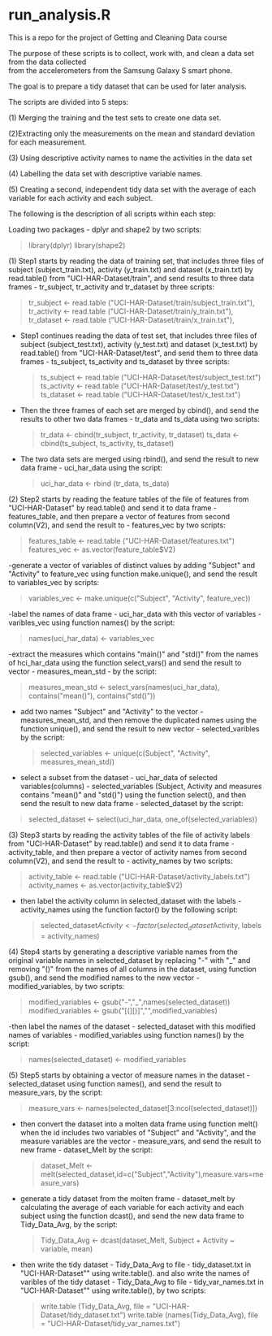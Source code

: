 # run_analysis.R
This is a repo for the project of Getting and Cleaning Data course

The purpose of these scripts is to collect, work with, and clean a data set from the data collected  
from the accelerometers from the Samsung Galaxy S smart phone.

The goal is to prepare a tidy dataset that can be used for later analysis. 

The scripts are divided into 5 steps:

(1) Merging the training and the test sets to create one data set.

(2)Extracting only the measurements on the mean and standard deviation for each measurement. 

(3) Using descriptive activity names to name the activities in the data set

(4) Labelling the data set with descriptive variable names. 

(5) Creating a second, independent tidy data set with the average of each variable for each activity and each subject. 

The following is the description of all scripts within each step: 

  <start of scripts>

Loading two packages - dplyr and shape2 by two scripts: 

  > library(dplyr) 
  > library(shape2)

(1) Step1 starts by reading the data of training set, that includes three files of subject (subject_train.txt), activity (y_train.txt) 
and dataset (x_train.txt) by read.table() from "UCI-HAR-Dataset/train", and send results to three data frames -  tr_subject, tr_activity 
and tr_dataset by three scripts:

  > tr_subject <- read.table ("UCI-HAR-Dataset/train/subject_train.txt"), 
  > tr_activity <- read.table ("UCI-HAR-Dataset/train/y_train.txt"),
  > tr_dataset <- read.table ("UCI-HAR-Dataset/train/x_train.txt"),

- Step1 continues reading the data of test set, that includes three files of subject (subject_test.txt), activity (y_test.txt) and 
dataset (x_test.txt) by read.table() from "UCI-HAR-Dataset/test", and send them to three data frames -  ts_subject, ts_activity and 
ts_dataset by three scripts:

  > ts_subject <- read.table ("UCI-HAR-Dataset/test/subject_test.txt")
  > ts_activity <- read.table ("UCI-HAR-Dataset/test/y_test.txt")
  > ts_dataset <- read.table ("UCI-HAR-Dataset/test/x_test.txt")

- Then the three frames of each set are merged by cbind(), and send the results to other two data frames - tr_data and ts_data using two scripts:
  
  > tr_data <- cbind(tr_subject, tr_activity, tr_dataset)
  > ts_data <- cbind(ts_subject, ts_activity, ts_dataset)

- The two data sets are merged using rbind(), and send the result to new data frame - uci_har_data using the script: 

  > uci_har_data <- rbind (tr_data, ts_data)

(2) Step2 starts by reading the feature tables of the file of features from "UCI-HAR-Dataset" by read.table() 
and send it to data frame - features_table, and then prepare a vector of features from second column(V2), 
and send the result to - features_vec by two scripts:

  > features_table <- read.table ("UCI-HAR-Dataset/features.txt")
  > features_vec <- as.vector(feature_table$V2)

-generate a vector of variables of distinct values by adding "Subject" and "Activity" to feature_vec using function make.unique(), 
and send the result to variables_vec by scripts:

   > variables_vec <- make.unique(c("Subject", "Activity", feature_vec))

-label the names of data frame - uci_har_data with this vector of variables - varibles_vec using function names() by the script:

  > names(uci_har_data) <- variables_vec
  
-extract the measures which contains "main()" and "std()" from the names of hci_har_data using the function select_vars() and send 
the result to vector - measures_mean_std - by the script: 

 > measures_mean_std <- select_vars(names(uci_har_data), contains("mean()"), contains("std()"))

- add two names "Subject" and "Activity" to the vector - measures_mean_std, and then remove the duplicated names using the function unique(), 
and send the result to new vector - selected_varibles by the script:

  > selected_variables <- unique(c(Subject", "Activity", measures_mean_std))

- select a subset from the dataset - uci_har_data of selected variables(columns)  - selected_variables (Subject, Activity and measures 
contains "mean()" and "std()") using the function select(), and then send the result to new data frame - selected_dataset by the script:

 > selected_dataset <- select(uci_har_data, one_of(selected_variables))


(3) Step3 starts by reading the activity tables of the file of activity labels from "UCI-HAR-Dataset" by read.table() 
and send it to data frame - activity_table, and then prepare a vector of activity names from second column(V2), 
and send the result to - activity_names by two scripts:

  > activity_table <- read.table ("UCI-HAR-Dataset/activity_labels.txt")
  > activity_names <- as.vector(activity_table$V2)

- then label the activity column in selected_dataset with the labels - activity_names using the function factor() by the following script: 

   > selected_dataset$Activity <- factor (selected_dataset$Activity, labels = activity_names)

(4) Step4 starts by generating a descriptive variable names from the original variable names in selected_dataset by replacing "-" with "_" 
and removing "()" from the names of all columns in the dataset, using function gsub(), and send the modified names to the new vector - 
modified_variables, by two scripts:

  > modified_variables <- gsub("-","_",names(selected_dataset))
  > modified_variables <- gsub("[(][)]","",modified_variables)

-then label the names of the dataset  - selected_dataset with this modified names of variables - modified_variables using function names() 
by the script:

  > names(selected_dataset) <- modified_variables

(5) Step5 starts by obtaining a vector of measure names in the dataset - selected_dataset using function names(), and send the result to
measure_vars, by the script: 

  > measure_vars <- names(selected_dataset[3:ncol(selected_dataset)])
 
- then convert the dataset into a molten data frame using function melt() when the id includes two variables of "Subject" and "Activity", and
the measure variables are the vector - measure_vars, and send the result to new frame - dataset_Melt by the script:

  > dataset_Melt <- melt(selected_dataset,id=c("Subject","Activity"),measure.vars=measure_vars)

- generate a tidy dataset from the molten frame - dataset_melt by calculating the average of each variable for each activity and each subject
using the function dcast(), and send the new data frame to Tidy_Data_Avg, by the script:

  > Tidy_Data_Avg <- dcast(dataset_Melt, Subject + Activity ~ variable, mean)

- then write the tidy dataset - Tidy_Data_Avg to file - tidy_dataset.txt in "UCI-HAR-Dataset"" using write.table(). 
and also write the names of varibles of the tidy dataset - Tidy_Data_Avg to file - tidy_var_names.txt in "UCI-HAR-Dataset"" 
using write.table(), by two scripts:

  > write.table  (Tidy_Data_Avg, file = "UCI-HAR-Dataset/tidy_dataset.txt")
  > write.table  (names(Tidy_Data_Avg), file = "UCI-HAR-Dataset/tidy_var_names.txt")
  
  <End of Scripts>
